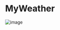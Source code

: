 # MyWeather
![image](https://github.com/prPrashant786/MyWeather/assets/87211595/aedadf9c-e30d-46f0-9a34-0597ec2955e1)
